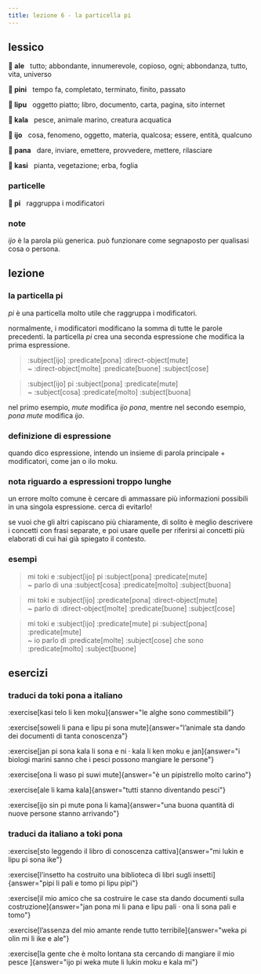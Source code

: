 ```yaml
---
title: lezione 6 - la particella pi 
---
```


## lessico


**󱤄 ale**&nbsp;&nbsp;&nbsp;tutto; abbondante, innumerevole, copioso, ogni; abbondanza, tutto, vita, universo

**󱥐 pini**&nbsp;&nbsp;&nbsp;tempo fa, completato, terminato, finito, passato

**󱤪 lipu**&nbsp;&nbsp;&nbsp;oggetto piatto; libro, documento, carta, pagina, sito internet

**󱤔 kala**&nbsp;&nbsp;&nbsp;pesce, animale marino, creatura acquatica

**󱤌 ijo**&nbsp;&nbsp;&nbsp;cosa, fenomeno, oggetto, materia, qualcosa; essere, entità, qualcuno

**󱥌 pana**&nbsp;&nbsp;&nbsp;dare, inviare, emettere, provvedere, mettere, rilasciare

**󱤗 kasi**&nbsp;&nbsp;&nbsp;pianta, vegetazione; erba, foglia

### particelle
**󱥍 pi**&nbsp;&nbsp;&nbsp;raggruppa i modificatori

### note
*ijo* è la parola più generica. può funzionare come segnaposto per qualisasi cosa o persona.

## lezione
### la particella pi
*pi* è una particella molto utile che raggruppa i modificatori.

 normalmente, i modificatori modificano la somma di tutte le parole precedenti. la particella *pi* crea una seconda espressione che modifica la prima espressione.

> :subject[ijo] :predicate[pona] :direct-object[mute] \
> ~ :direct-object[molte] :predicate[buone] :subject[cose]

> :subject[ijo] pi :subject[pona] :predicate[mute] \
> ~ :subject[cosa] :predicate[molto] :subject[buona]

nel primo esempio, *mute* modifica *ijo pona*, mentre nel secondo esempio, *pona mute* modifica *ijo*.

### definizione di espressione
quando dico espressione, intendo un insieme di parola principale + modificatori, come jan o ilo moku.

### nota riguardo a espressioni troppo lunghe
un errore molto comune è cercare di ammassare più informazioni possibili in una singola espressione. cerca di evitarlo!

se vuoi che gli altri capiscano più chiaramente, di solito è meglio descrivere i concetti con frasi separate, e poi usare quelle per riferirsi ai concetti più elaborati di cui hai già spiegato il contesto.

### esempi
> mi toki e :subject[ijo] pi :subject[pona] :predicate[mute] \
> ~ parlo di una :subject[cosa] :predicate[molto] :subject[buona]

> mi toki e :subject[ijo] :predicate[pona] :direct-object[mute] \
> ~ parlo di :direct-object[molte] :predicate[buone] :subject[cose]

> mi toki e :subject[ijo] :predicate[mute] pi :subject[pona] :predicate[mute] \
> ~ io parlo di :predicate[molte] :subject[cose] che sono :predicate[molto] :subject[buone]

## esercizi
### traduci da toki pona a italiano
:exercise[kasi telo li ken moku]{answer="le alghe sono commestibili"}

:exercise[soweli li pana e lipu pi sona mute]{answer="l’animale sta dando dei documenti di tanta conoscenza"}

:exercise[jan pi sona kala li sona e ni · kala li ken moku e jan]{answer="i biologi marini sanno che i pesci possono mangiare le persone"}

:exercise[ona li waso pi suwi mute]{answer="è un pipistrello molto carino"}

:exercise[ale li kama kala]{answer="tutti stanno diventando pesci"}

:exercise[ijo sin pi mute pona li kama]{answer="una buona quantità di nuove persone stanno arrivando"}

### traduci da italiano a toki pona
:exercise[sto leggendo il libro di conoscenza cattiva]{answer="mi lukin e lipu pi sona ike"}

:exercise[l’insetto ha costruito una biblioteca di libri sugli insetti]{answer="pipi li pali e tomo pi lipu pipi"}

:exercise[il mio amico che sa costruire le case sta dando documenti sulla costruzione]{answer="jan pona mi li pana e lipu pali · ona li sona pali e tomo"}

:exercise[l’assenza del mio amante rende tutto terribile]{answer="weka pi olin mi li ike e ale"}

:exercise[la gente che è molto lontana sta cercando di mangiare il mio pesce ]{answer="ijo pi weka mute li lukin moku e kala mi"}